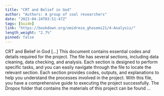 ```yaml
---
title: "CRT and Belief in God"
author: "Authors: A group of cool researchers"
date: "2023-04-24T03:51:47Z"
tags: [Guide]
link: "https://bookdown.org/omidreza_ghasemi21/4-Analysis/"
length_weight: "2.7%"
pinned: false
---
```


CRT and Belief in God [...] This document contains essential codes and details required for the project. The file has several sections, including data cleaning, data checking, and analysis. Each section is designed to perform specific tasks, and you can easily navigate through the file to locate the relevant section. Each section provides codes, outputs, and explanations to help you understand the processes involved in the project. With this file, you have a comprehensive guide to executing the project successfully. The Dropox folder that contains the materials of this project can be found ...
